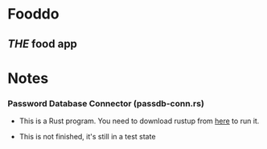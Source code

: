 # Fooddo
## <b><i>THE</b></i> food app

# Notes

### Password Database Connector (passdb-conn.rs)

* This is a Rust program. You need to download rustup from <a href="http://www.rust-lang.org/tools/install">here</a> to run it.

* This is not finished, it's still in a test state
